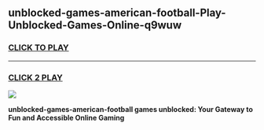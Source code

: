 
## unblocked-games-american-football-Play-Unblocked-Games-Online-q9wuw
<h3>
<a href="https://premium76.site?title=unblocked-games-american-football&ref=25A">CLICK TO PLAY</a></h3>
<hr>

<h3>
<a href="https://premium76.site?title=unblocked-games-american-football&ref=25A">CLICK 2 PLAY</a>
  
</h3>

<a href="https://premium76.site?title=unblocked-games-american-football&ref=25A"><img src="https://clearcache.store/games.png"></a>


**unblocked-games-american-football games unblocked: Your Gateway to Fun and Accessible Online Gaming**
